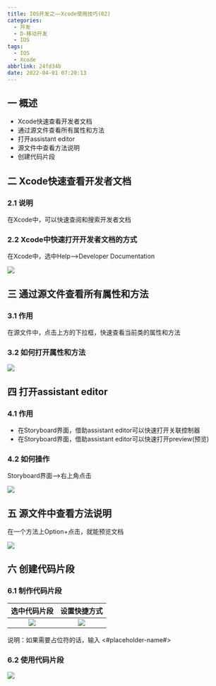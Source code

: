 ```yaml
---
title: IOS开发之——Xcode使用技巧(02)
categories:
  - 开发
  - D-移动开发
  - IOS
tags:
  - IOS
  - Xcode
abbrlink: 24fd34b
date: 2022-04-01 07:20:13
---
```

## 一 概述

* Xcode快速查看开发者文档
* 通过源文件查看所有属性和方法
* 打开assistant editor
* 源文件中查看方法说明
* 创建代码片段

<!--more-->

## 二 Xcode快速查看开发者文档

### 2.1 说明

在Xcode中，可以快速查阅和搜索开发者文档

### 2.2 Xcode中快速打开开发者文档的方式

在Xcode中，选中Help——>Developer Documentation

![][1]

## 三 通过源文件查看所有属性和方法

### 3.1 作用

在源文件中，点击上方的下拉框，快速查看当前类的属性和方法

### 3.2 如何打开属性和方法

![][2]

## 四 打开assistant editor

### 4.1 作用

* 在Storyboard界面，借助assistant editor可以快速打开关联控制器
* 在Storyboard界面，借助assistant editor可以快速打开preview(预览)

### 4.2 如何操作

Storyboard界面——>右上角点击

![][3]

## 五 源文件中查看方法说明

在一个方法上Option+点击，就能预览文档

![][4]

## 六 创建代码片段

### 6.1 制作代码片段

| 选中代码片段 | 设置快捷方式 |
| :----------: | :----------: |
|    ![][5]    |    ![][6]    |

说明：如果需要占位符的话，输入 <#placeholder-name#>

### 6.2 使用代码片段
![][7]




[1]:https://cdn.jsdelivr.net/gh/PGzxc/CDN@master/blog-ios/ios-xcode-02-developer-docment.png
[2]:https://cdn.jsdelivr.net/gh/PGzxc/CDN@master/blog-ios/ios-xcode-02-source-property.png
[3]:https://cdn.jsdelivr.net/gh/PGzxc/CDN@master/blog-ios/ios-xcode-02-assistant-editor.png
[4]:https://cdn.jsdelivr.net/gh/PGzxc/CDN@master/blog-ios/ios-xcode-02-method-show.png
[5]:https://cdn.jsdelivr.net/gh/PGzxc/CDN@master/blog-ios/ios-xcode-02-code-create.png
[6]:https://cdn.jsdelivr.net/gh/PGzxc/CDN@master/blog-ios/ios-xcode-02-code-create-set.png
[7]:https://cdn.jsdelivr.net/gh/PGzxc/CDN@master/blog-ios/ios-xcode-02-code-use.gif